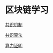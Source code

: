 # 区块链学习

[共识机制](https://github.com/dsky1990/blockchain/wiki/%E5%85%B1%E8%AF%86%E6%9C%BA%E5%88%B6)

[共识算法](https://github.com/dsky1990/blockchain/wiki/%E5%85%B1%E8%AF%86%E7%AE%97%E6%B3%95)

[算力证明](https://github.com/dsky1990/blockchain/wiki/%E7%AE%97%E5%8A%9B%E8%AF%81%E6%98%8E)
